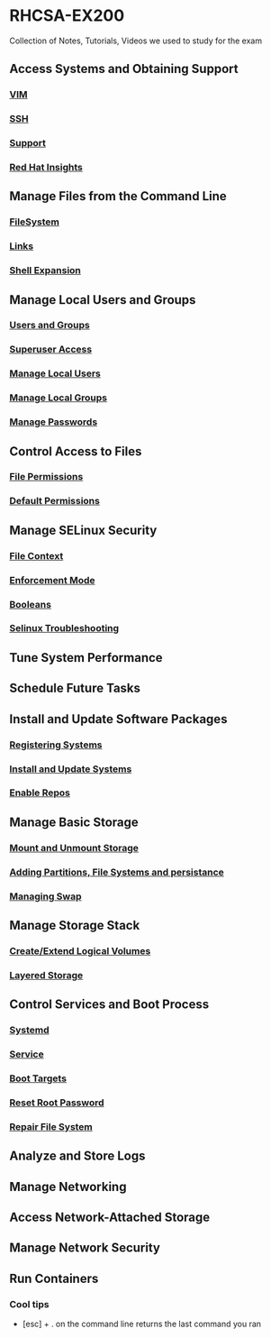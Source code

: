# RHCSA-EX200
Collection of Notes, Tutorials, Videos we used to study for the exam

## Access Systems and Obtaining Support
### [VIM](access/vim.md)
### [SSH](access/ssh.mdssh.md)
### [Support](access/support.md)
### [Red Hat Insights](access/insights.md)
## Manage Files from the Command Line
### [FileSystem](commandline/filesystem.md)
### [Links](commandline/links.md)
### [Shell Expansion](commandline/shellexpansion.md)
## Manage Local Users and Groups
### [Users and Groups](users_groups/usersgroups.md)
### [Superuser Access](users_groups/superuser.md)
### [Manage Local Users](users_groups/manage_users.md)
### [Manage Local Groups](users_groups/manage_groups.md)
### [Manage Passwords](users_groups/passwords.md)
## Control Access to Files
### [File Permissions](/FileAccess/filepermissions.md)
### [Default Permissions](/FileAccess/defaultperms.md)
## Manage SELinux Security
### [File Context](/SELinux/filecontext.md)
### [Enforcement Mode](/SELinux/enforcement-mode.md)
### [Booleans](/SELinux/booleans.md)
### [Selinux Troubleshooting](/SELinux/selinux-troubleshooting.md)
## Tune System Performance
## Schedule Future Tasks
##  Install and Update Software Packages
### [Registering Systems](/Packages/register.md)
### [Install and Update Systems](/Packages/install-update.md)
### [Enable Repos](/Packages/repos.md)
## Manage Basic Storage
### [Mount and Unmount Storage](/Storage-Basic/mount-umount.md)
### [Adding Partitions, File Systems and persistance](/Storage-Basic/partitions.md)
### [Managing Swap](/Storage-Basic/swap.md)
## Manage Storage Stack
### [Create/Extend Logical Volumes](/Storage-Adv/create-extend-lvm.md)
### [Layered Storage](/)
## Control Services and Boot Process
### [Systemd](/Services/systemd.md)
### [Service](/Services/services.md)
### [Boot Targets](/Services/boot-target.md)
### [Reset Root Password](/Services/root-pwd.md)
### [Repair File System](/Services/repairfs.md)
## Analyze and Store Logs
## Manage Networking
## Access Network-Attached Storage
## Manage Network Security
## Run Containers

### Cool tips
- [esc] + . on the command line returns the last command you ran